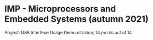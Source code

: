 # IMP - Microprocessors and Embedded Systems (autumn 2021)
Project: USB Interfece Usage Demonstration; 14 points out of 14

